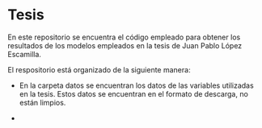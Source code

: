 # Tesis

En este repositorio se encuentra el código empleado para obtener los resultados de los modelos empleados en la tesis de Juan Pablo López Escamilla.

El respositorio está organizado de la siguiente manera:

- En la carpeta datos se encuentran los datos de las variables utilizadas en la tesis. Estos datos se encuentran en el formato de descarga, no están limpios.

- 
